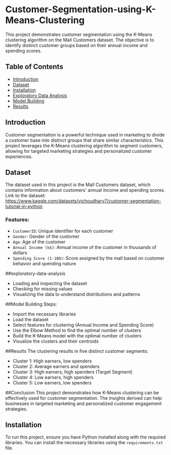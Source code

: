 # Customer-Segmentation-using-K-Means-Clustering

This project demonstrates customer segmentation using the K-Means clustering algorithm on the Mall Customers dataset. The objective is to identify distinct customer groups based on their annual income and spending scores.

## Table of Contents
- [Introduction](#introduction)
- [Dataset](#dataset)
- [Installation](#installation)
- [Exploratory Data Analysis](#exploratory-data-analysis)
- [Model Building](#model-building)
- [Results](#results)

## Introduction
Customer segmentation is a powerful technique used in marketing to divide a customer base into distinct groups that share similar characteristics. This project leverages the K-Means clustering algorithm to segment customers, allowing for targeted marketing strategies and personalized customer experiences.

## Dataset
The dataset used in this project is the Mall Customers dataset, which contains information about customers' annual income and spending scores.
Link to the dataset: https://www.kaggle.com/datasets/vjchoudhary7/customer-segmentation-tutorial-in-python

### Features:
- `CustomerID`: Unique identifier for each customer
- `Gender`: Gender of the customer
- `Age`: Age of the customer
- `Annual Income (k$)`: Annual income of the customer in thousands of dollars
- `Spending Score (1-100)`: Score assigned by the mall based on customer behavior and spending nature

##exploratory-data-analysis
- Loading and inspecting the dataset
- Checking for missing values
- Visualizing the data to understand distributions and patterns

##Model Building
Steps:
- Import the necessary libraries
- Load the dataset
- Select features for clustering (Annual Income and Spending Score)
- Use the Elbow Method to find the optimal number of clusters
- Build the K-Means model with the optimal number of clusters
- Visualize the clusters and their centroids

##Results
The clustering results in five distinct customer segments:

- Cluster 1: High earners, low spenders
- Cluster 2: Average earners and spenders
- Cluster 3: High earners, high spenders (Target Segment)
- Cluster 4: Low earners, high spenders
- Cluster 5: Low earners, low spenders

##Conclusion
This project demonstrates how K-Means clustering can be effectively used for customer segmentation. The insights derived can help businesses in targeted marketing and personalized customer engagement strategies.

## Installation
To run this project, ensure you have Python installed along with the required libraries. You can install the necessary libraries using the `requirements.txt` file.
